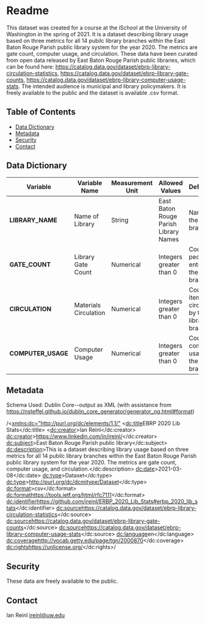 # Readme

This dataset was created for a course at the iSchool at the University of Washington in the spring of 2021. It is a dataset describing library usage based on three metrics for all 14 pubilc library branches within the East Baton Rouge Parish public library system for the year 2020. The metrics are gate count, computer usage, and circulation. These data have been curated from open data released by East Baton Rouge Parish public libraries, which can be found here: https://catalog.data.gov/dataset/ebrp-library-circulation-statistics, https://catalog.data.gov/dataset/ebrp-library-gate-counts, https://catalog.data.gov/dataset/ebrp-library-computer-usage-stats. The intended audience is municipal and library policymakers. It is freely available to the public and the dataset is available .csv format.

## Table of Contents

- [Data Dictionary](#datadictionary)
- [Metadata](#metadata)
- [Security](#security)
- [Contact](#contact)



## Data Dictionary


| **Variable** | **Variable Name** | **Measurement Unit** | **Allowed Values** | **Definition** |
| --- | --- | --- | --- | --- |
| **LIBRARY_NAME** | Name of Library | String | East Baton Rouge Parish Library Names | Name of the library branch |
| **GATE_COUNT** | Library Gate Count | Numerical | Integers greater than 0 | Count of people entering the library branch |
| **CIRCULATION** | Materials Circulation | Numerical | Integers greater than 0 | Count of items circulated by the library branch |
| **COMPUTER_USAGE** | Computer Usage | Numerical | Integers greater than 0 | Count of computer usage at the library branch |


## Metadata
Schema Used: Dublin Core--output as XML (with assistance from https://nsteffel.github.io/dublin_core_generator/generator_nq.html#format)

>

/<<xmlns:dc="http://purl.org/dc/elements/1.1/">
<<dc:title>EBRP 2020 Lib Stats</dc:title>
<<dc:creator>>Ian Reinl</dc:creator>
<dc:creator>>https://www.linkedin.com/in/ireinl/</dc:creator>
<dc:subject>>East Baton Rouge Parish public library</dc:subject>
<dc:description>>This is a dataset describing library usage based on three metrics for all 14 pubilc library branches within the East Baton Rouge Parish public library system for the year 2020. The metrics are gate count, computer usage, and circulation.</dc:description>
<dc:date>>2021-03-08</dc:date>
<dc:type>>Dataset</dc:type>
<dc:type>>http://purl.org/dc/dcmitype/Dataset</dc:type>
<dc:format>>csv</dc:format>
<dc:format>https://tools.ietf.org/html/rfc7111</dc:format>
<dc:identifier>https://github.com/ireinl/ERBP_2020_Lib_Stats#erbp_2020_lib_stats</dc:identifier>
<dc:source>https://catalog.data.gov/dataset/ebrp-library-circulation-statistics</dc:source>
<dc:source>https://catalog.data.gov/dataset/ebrp-library-gate-counts</dc:source>
<dc:source>https://catalog.data.gov/dataset/ebrp-library-computer-usage-stats</dc:source>
<dc:language>en</dc:language>
<dc:coverage>http://vocab.getty.edu/page/tgn/2000870</dc:coverage>
<dc:rights>https://unlicense.org/</dc:rights>/


## Security

These data are freely available to the public.

## Contact
Ian Reinl
ireinl@uw.edu

